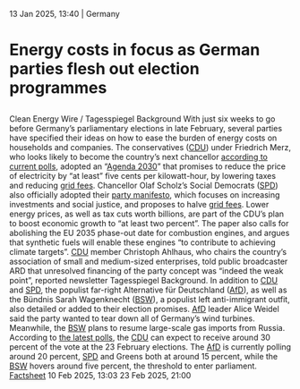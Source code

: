 13 Jan 2025, 13:40
| 
Germany
# Energy costs in focus as German parties flesh out election programmes
## 
Clean Energy Wire / Tagesspiegel Background
With just six weeks to go before Germany’s parliamentary elections in late February, several parties have specified their ideas on how to ease the burden of energy costs on households and companies. The conservatives ([CDU](https://www.cleanenergywire.org/experts/cdu-christian-democratic-union)) under Friedrich Merz, who looks likely to become the country’s next chancellor [according to current polls](https://www.wahlrecht.de/umfragen/), adopted an “[Agenda 2030](https://www.cdu.de/aktuelles/funktionierender-staat/cdu-beschliesst-agenda-2030/)” that promises to reduce the price of electricity by “at least” five cents per kilowatt-hour, by lowering taxes and reducing [grid fees](https://www.cleanenergywire.org/glossary/letter_g#grid_fees). Chancellor Olaf Scholz’s Social Democrats ([SPD](https://www.cleanenergywire.org/experts/spd-social-democratic-party)) also officially adopted their [party manifesto](https://www.cleanenergywire.org/news/german-parties-energy-and-climate-policy-positions-2025-general-election), which focuses on increasing investments and social justice, and proposes to halve [grid fees](https://www.cleanenergywire.org/glossary/letter_g#grid_fees).
Lower energy prices, as well as tax cuts worth billions, are part of the CDU’s plan to boost economic growth to “at least two percent”. The paper also calls for abolishing the EU 2035 phase-out date for combustion engines, and argues that synthetic fuels will enable these engines “to contribute to achieving climate targets”. [CDU](https://www.cleanenergywire.org/experts/cdu-christian-democratic-union) member Christoph Ahlhaus, who chairs the country’s association of small and medium-sized enterprises, told public broadcaster ARD that unresolved financing of the party concept was “indeed the weak point”, reported newsletter Tagesspiegel Background.
In addition to [CDU](https://www.cleanenergywire.org/experts/cdu-christian-democratic-union) and [SPD](https://www.cleanenergywire.org/experts/spd-social-democratic-party), the populist far-right Alternative für Deutschland ([AfD](https://www.cleanenergywire.org/experts/afd-alternative-germany)), as well as the Bündnis Sarah Wagenknecht ([BSW](https://www.cleanenergywire.org/experts/bsw-sahra-wagenknecht-alliance)), a populist left anti-immigrant outfit, also detailed or added to their election promises. [AfD](https://www.cleanenergywire.org/experts/afd-alternative-germany) leader Alice Weidel said the party wanted to tear down all of Germany’s wind turbines. Meanwhile, the [BSW](https://www.cleanenergywire.org/experts/bsw-sahra-wagenknecht-alliance) plans to resume large-scale gas imports from Russia.
According to [the latest polls](https://www.wahlrecht.de/umfragen/), the [CDU](https://www.cleanenergywire.org/experts/cdu-christian-democratic-union) can expect to receive around 30 percent of the vote at the 23 February elections. The [AfD](https://www.cleanenergywire.org/experts/afd-alternative-germany) is currently polling around 20 percent, [SPD](https://www.cleanenergywire.org/experts/spd-social-democratic-party) and Greens both at around 15 percent, while the [BSW](https://www.cleanenergywire.org/experts/bsw-sahra-wagenknecht-alliance) hovers around five percent, the threshold to enter parliament.
[Factsheet](https://www.cleanenergywire.org/news/german-parties-energy-and-climate-policy-positions-2025-general-election)
10 Feb 2025, 13:03
23 Feb 2025, 21:00